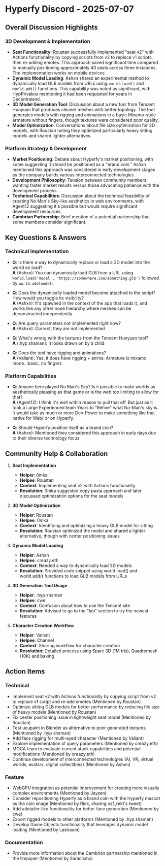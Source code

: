 # Hyperfy Discord - 2025-07-07

## Overall Discussion Highlights

### 3D Development & Implementation
- **Seat Functionality**: Roustan successfully implemented "seat v2" with Actions functionality by copying scripts from v2 to replace v1 scripts, then re-adding emotes. This approach saved significant time compared to manually positioning approximately 40 seats across three instances. The implementation works on mobile devices.
- **Dynamic Model Loading**: Ashxn shared an experimental method to dynamically load GLB models from URLs using `world.load()` and `world.add()` functions. This capability was noted as significant, with HypPrivakos mentioning it had been requested for years in Decentraland.
- **3D Model Generation Tool**: Discussion about a new tool from Tencent Hunyuan that produces cleaner meshes with better topology. The tool generates models with rigging and animations in a basic Mixamo-style armature without fingers, though textures were considered poor quality.
- **Model Optimization**: Conversations about file size optimization for 3D models, with Roustan noting they optimized particularly heavy sitting models and shared lighter alternatives.

### Platform Strategy & Development
- **Market Positioning**: Debate about Hyperfy's market positioning, with some suggesting it should be positioned as a "brand coin." Ashxn mentioned this approach was considered in early development stages as the company builds various interconnected technologies.
- **Development Philosophy**: Tension between community members wanting faster market results versus those advocating patience with the development process.
- **Technical Capabilities**: Discussion about the technical feasibility of creating No Man's Sky-like aesthetics in web environments, with Agent12 suggesting it's possible but would require significant development resources.
- **Cambrian Partnership**: Brief mention of a potential partnership that some members consider significant.

## Key Questions & Answers

### Technical Implementation
- **Q**: Is there a way to dynamically replace or load a 3D model into the world on load?  
  **A** (Ashxn): You can dynamically load GLB from a URL using `world.load('model', 'https://somewhere.com/something.glb')` followed by `world.add(model)`

- **Q**: Does the dynamically loaded model become attached to the script? How would you toggle its visibility?  
  **A** (Ashxn): It's spawned in the context of the app that loads it, and works like any other node hierarchy where meshes can be deconstructed independently

- **Q**: Are query parameters not implemented right now?  
  **A** (Ashxn): Correct, they are not implemented

- **Q**: What's wrong with the textures from the Tencent Hunyuan tool?  
  **A** (.hyp shaman): It looks drawn on by a child

- **Q**: Does the tool have rigging and animations?  
  **A** (Valiant): Yes, it does have rigging + anims. Armature is mixamo mode...basic, no fingers

### Platform Capabilities
- **Q**: Anyone here played No Man's Sky? Is it possible to make worlds as aesthetically pleasing as that game or is the web too limiting to allow for that?  
  **A** (Agent12): I think it's well within reason to pull that off. But just as it took a Large Experienced team Years to "Refine" what No-Man's sky is. It would take as much or more Dev-Power to make something like that native for Web/ or on Hyperfy.

- **Q**: Should Hyperfy position itself as a brand coin?  
  **A** (Ashxn): Mentioned they considered this approach in early days due to their diverse technology focus

## Community Help & Collaboration

1. **Seat Implementation**
   - **Helper**: 0mka
   - **Helpee**: Roustan
   - **Context**: Implementing seat v2 with Actions functionality
   - **Resolution**: 0mka suggested copy pasta approach and later discussed optimization options for the seat models

2. **3D Model Optimization**
   - **Helper**: Roustan
   - **Helpee**: 0mka
   - **Context**: Identifying and optimizing a heavy GLB model for sitting
   - **Resolution**: Roustan optimized the model and shared a lighter alternative, though with center positioning issues

3. **Dynamic Model Loading**
   - **Helper**: Ashxn
   - **Helpee**: creazy.eth
   - **Context**: Needed a way to dynamically load 3D models
   - **Resolution**: Provided code snippet using world.load() and world.add() functions to load GLB models from URLs

4. **3D Generation Tool Usage**
   - **Helper**: .hyp shaman
   - **Helpee**: cwe
   - **Context**: Confusion about how to use the Tencent site
   - **Resolution**: Advised to go to the "lab" section to try the newest features

5. **Character Creation Workflow**
   - **Helper**: Valiant
   - **Helpee**: Channel
   - **Context**: Sharing workflow for character creation
   - **Resolution**: Detailed process using Sparc 3D (1M tris), Quadremesh (10K) and baking

## Action Items

### Technical
- Implement seat v2 with Actions functionality by copying script from v2 to replace v1 script and re-add emotes (Mentioned by Roustan)
- Optimize sitting GLB models for better performance by reducing file size of heavy models (Mentioned by Roustan)
- Fix center positioning issue in lightweight seat model (Mentioned by Roustan)
- Test ucupaint in Blender as alternative to poor generated textures (Mentioned by .hyp shaman)
- Add face rigging for multi-eyed character (Mentioned by Valiant)
- Explore implementation of query parameters (Mentioned by creazy.eth)
- MOCA team to evaluate current stack capabilities and potential modifications (Mentioned by creazy.eth)
- Continue development of interconnected technologies (AI, VR, virtual worlds, avatars, digital collectibles) (Mentioned by Ashxn)

### Feature
- WebGPU integration as potential improvement for creating more visually complex environments (Mentioned by Jayzen)
- Consider repositioning Hyperfy as a brand coin with the Hyperfy mascot as the coin image (Mentioned by Rick, sharing osf_rekt's tweet)
- Add adetailer-like functionality for better face generation (Mentioned by cwe)
- Export rigged models to other platforms (Mentioned by .hyp shaman)
- Develop Game Objects functionality that leverages dynamic model loading (Mentioned by Lastraum)

### Documentation
- Provide more information about the Cambrian partnership mentioned in the litepaper (Mentioned by Saracismo)